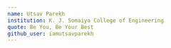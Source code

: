 ```yaml
---
name: Utsav Parekh
institution: K. J. Somaiya College of Engineering
quote: Be You, Be Your Best
github_user: iamutsavparekh
---
```


